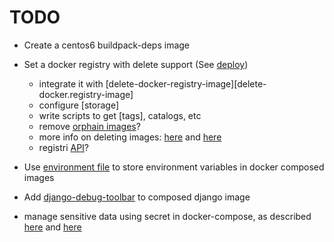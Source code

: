 
TODO
====

* Create a centos6 buildpack-deps image

* Set a docker registry with delete support (See [deploy][deploying-registry])
  * integrate it with [delete-docker-registry-image][delete-docker.registry-image]
  * configure [storage]
  * write scripts to get [tags], catalogs, etc
  * remove [orphain images][orphan-images]?
  * more info on deleting images: [here][delete-images1] and [here][delete-images2]
  * registri [API][registry-api]?

[delete-docker-registry-image]: https://github.com/burnettk/delete-docker-registry-image
[deploying-registry]: https://docs.docker.com/registry/deploying/
[registry-storage]: https://docs.docker.com/registry/configuration/#storage
[registry-tags]: https://stackoverflow.com/questions/31251356/how-to-get-a-list-of-images-on-docker-registry-v2
[orphan-images]: https://gist.github.com/kwk/c5443f2a1abcf0eb1eaa
[delete-images1]: https://stackoverflow.com/questions/25436742/deleting-images-from-a-private-docker-registry
[delete-images2]: https://forums.docker.com/t/delete-repository-from-v2-private-registry/16767
[registry-api]: https://docs.docker.com/registry/spec/api/

* Use [environment file][environment-file] to store environment variables in
  docker composed images

[environment-file]: https://docs.docker.com/compose/compose-file/#environment

* Add [django-debug-toolbar][django-toolbar] to composed django image

[django-toolbar]: https://django-debug-toolbar.readthedocs.io/en/stable/index.html

* manage sensitive data using secret in docker-compose, as described
  [here][secret1] and [here][secret2]

[secret1]: https://docs.docker.com/engine/swarm/secrets/#use-secrets-in-compose
[secret2]: https://docs.docker.com/compose/compose-file/#secrets

